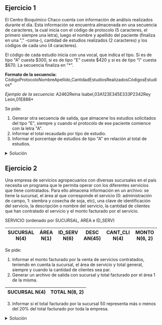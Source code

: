 ## Ejercicio 1
El Centro Bioquímico Chaco cuenta con información de análisis realizados durante el día.
Esta información se encuentra almacenada en una secuencia de caracteres, la cual inicia
con el código de protocolo (5 caracteres, el primero siempre una letra), luego el nombre
y apellido del paciente (finaliza en una "," -coma-), cantidad de estudios realizados
(2 caracteres) y los códigos de cada uno (4 caracteres).

El código de cada estudio inicia con una vocal, que indica el tipo. Si es de tipo "A"
cuesta $300, si es de tipo "E" cuesta $420 y si es de tipo "I" cuesta $670. La secuencia
finaliza en "*".

**Formato de la secuencia:**
CódigoProtocoloNombreApellido,CantidadEstudiosRealizadosCódigosEstudios*

*Ejemplo de la secuencia:*
A2462Reina Isabel,03A123E345E333P2342Rey León,01E888*

Se pide:
1. Generar otra secuencia de salida, que almacene los estudios solicitados del tipo "E",
siempre y cuando el protocolo de ese paciente comience con la letra "A".
2. Informar el total recaudado por tipo de estudio.
3. Informar el porcentaje de estudios de tipo "A" en relación al total de estudios.

<details>
<summary>Solución</summary>

```
ACCION ejercicio ES
  AMBIENTE
    entrada, salida: secuencia de caracter
    car: caracter
    cond: logico
    estudios: entero
    cant_e, cant_i, cant_a, cant_tot: entero
    i, j: entero

    FUNCION convertir(car: caracter): entero ES
      SEGUN car HACER
        '0': convertir := 0
        '1': convertir := 1
        '2': convertir := 2
        '3': convertir := 3
        '4': convertir := 4
        '5': convertir := 5
        '6': convertir := 6
        '7': convertir := 7
        '8': convertir := 8
        '9': convertir := 9
    FIN_FUNCION
  PROCESO
    ARR(entrada); AVZ(entrada, car)
    CREAR(salida)

    cant_a := 0; cant_e := 0; cant_i := 0
    cant_tot := 0; estudios := 0

    MIENTRAS car <> '*' HACER
      SI car = 'A' ENTONCES
        cond := verdadero
      FIN_SI

      MIENTRAS car <> ',' HACER
        AVZ(entrada, car)
      FIN_MIENTRAS
      AVZ(entrada, car)

      PARA i := 2 HASTA 1, -1 HACER
        estudios := estudios + convertir(car) * 10 ** (i - 1)
        AVZ(entrada, car)
      FIN_MIENTRAS
      cant_tot := cant_tot + estudios

      PARA estudios hasta 1, -1 HACER
        SI cond Y car = 'E' ENTONCES
          cant_e := cant_e + 1

          PARA j := 1 HASTA 4 HACER
            ESCRIBIR(salida, car)
            AVZ(entrada, car)
          FIN_PARA
        CONTRARIO
          SEGUN car HACER
            'A': cant_a := cant_a + 1
            'E': cant_e := cant_e + 1
            'I': cant_i := cant_i + 1
          FIN_SEGUN

          AVZ(entrada, car); AVZ(entrada, car)
          AVZ(entrada, car); AVZ(entrada, car)
        FIN_SI
      FIN_PARA

      cond := falso;
    FIN_MIENTRAS
    AVZ(entrada, car)

    ESCRIBIR("Los totales recaudados por tipo de estudio son: ")
    ESCRIBIR("Estudios 'A': ", cant_a * 300)
    ESCRIBIR("Estudios 'E': ", cant_a * 420)
    ESCRIBIR("Estudios 'I': ", cant_a * 670)

    ESCRIBIR("El porcentaje de estudios tipo 'A' sobre el total
    fue del: ", cant_a * 100 / cant_tot, "%.")

    CERRAR(entrada)
    CERRAR(salida)
FIN_ACCION
```

</details>

## Ejercicio 2
Una empresa de servicios agropecuarios con diversas sucursales en el país necesita un
programa que le permita operar con los diferentes servicios que tiene contratados. Para
ello almacena información en un archivo: se tiene la sucursal, el área al que corresponde
el servicio (0: administración de campo, 1: siembra y cosecha de soja, etc), una clave de
identificación del servicio, la descripción o nombre del servicio, la cantidad de clientes
que han contratado el servicio y el monto facturado por el servicio.

SERVICIO (ordenado por SUCURSAL, AREA e ID_SERV)

| SUCURSAL N(4) | ÁREA N(1) | ID_SERV N(6) | DESC AN(45) | CANT_CLI N(4) | MONTO N(6, 2) |
|---------------|-----------|--------------|-------------|---------------|---------------|

Se pide:
1. Informar el monto facturado por la venta de servicios contratados, teniendo en cuenta la
sucursal, el área de servicio y total general, siempre y cuando la cantidad de clientes sea par.
2. Generar un archivo de salida con sucursal y total facturado por el área 1 de la misma.

| SUCURSAL N(4) | TOTAL N(8, 2) |
|---------------|---------------|

3. Informar si el total facturado por la sucursal 50 representa más o menos del 20% del total
facturado por toda la empresa.

<details>
<summary>Solución</summary>

```
ACCION ejercicio ES
  AMBIENTE
    Servicio = REGISTRO
      sucur: N(4)
      area: N(1)
      id: N(6)
      desc: AN(45)
      clientes: N(4)
      monto: N(6, 2)
    FIN_REGISTRO

    Reporte = REGISTRO
      sucur: N(4)
      total: N(8, 2)
    FIN_REGISTRO

    entrada: archivo de Servicio ordenado por sucur, area, id
    serv: Servicio
    salida: archivo de Reporte
    rep: Reporte

    cant_gral, cant_sucur, cant_area, sucur50: entero
    resg_sucur: N(4)
    resg_area: N(1)

    PROCEDIMIENTO corte_area() ES
      ESCRIBIR("La cantidad recaudada por el área ", resg_area, " fue de $", cant_area)
      cant_sucur := cant_sucur + cant_area

      SI resg_area = 1 ENTONCES
        rep.sucur := serv.sucur
        rep.total := cant_area
        GRABAR(salida, rep)
      FIN_SI

      cant_area := 0
      resg_area := serv.area
    FIN_PROCEDIMIENTO

    PROCEDIMIENTO corte_sucur() ES
      corte_area()
      ESCRIBIR("La cantidad recudada por el servicio para la sucursal ", resg_sucur,
      " fue de $", cant_sucur)
      cant_gral := cant_gral + cant_sucur

      SI resg_sucur = 50 ENTONCES
        sucur50 := cant_sucur
      FIN_SI

      cant_sucur := 0
      resg_sucur := serv.sucur
    FIN_PROCEDIMIENTO
  PROCESO
    ABRIR E/ (entrada); LEER(entrada, serv)
    ABRIR /S (salida)

    resg_sucur := serv.sucur; resg_area := serv.area
    cant_gral := 0; cant_area := 0; cant_sucur := 0

    MIENTRA NO FDA(entrada) HACER
      SI resg_sucur <> serv.sucur ENTONCES
        corte_sucur()
      CONTRARIO
        SI resg_area <> serv.area ENTONCES
          corte_area()
        FIN_SI
      FIN_SI

      SI (serv.clientes MOD 2 = 0) ENTONCES
        cant_area := cant_area + serv.monto
      FIN_SI

      LEER(entrada, serv)
    FIN_MIENTRAS
    corte_sucur()

    ESCRIBIR("El total generado por la empresa en concepto de prestacion
    de servicios fue de $", cant_gral)

    SI sucur50 > cant_gral * 0.20 ENTONCES
      ESCRIBIR("Las ganancias de la sucursal 50 constituyeron mas del
      20% de las ganancias, recaudando ", sucur50, " en total.")
    FIN_SI

    CERRAR(entrada)
    CERRAR(salida)
FIN_ACION
```

</details>
